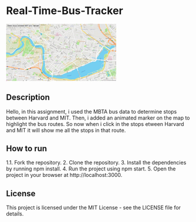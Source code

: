 # Real-Time-Bus-Tracker

<img src= "Mapanimation.jpeg" width= '300'/>

## Description
Hello, in this assignment, i used the MBTA bus data to determine stops between Harvard and MIT. Then, i added an animated marker on the map to highlight the bus routes. So now when i click in the stops etween Harvard and MIT it will show me all the stops in that route.

## How to run
1.1. Fork the repository.
2. Clone the repository.
3. Install the dependencies by running npm install.
4. Run the project using npm start.
5. Open the project in your browser at http://localhost:3000.

## License
This project is licensed under the MIT License - see the LICENSE file for details.
